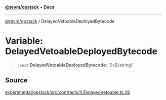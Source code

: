 [**@tevm/opstack**](../README.md) • **Docs**

***

[@tevm/opstack](../globals.md) / DelayedVetoableDeployedBytecode

# Variable: DelayedVetoableDeployedBytecode

> `const` **DelayedVetoableDeployedBytecode**: \`0x$\{string\}\`

## Source

[experimental/opstack/src/contracts/l1/DelayedVetoable.ts:28](https://github.com/evmts/tevm-monorepo/blob/main/experimental/opstack/src/contracts/l1/DelayedVetoable.ts#L28)
